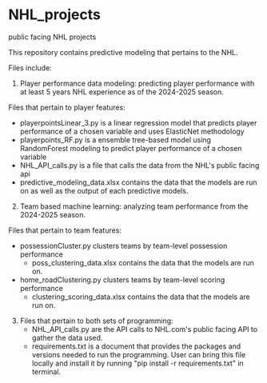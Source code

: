 # NHL_projects
public facing NHL projects

This repository contains predictive modeling that pertains to the NHL.

Files include:

1. Player performance data modeling: predicting player performance with at least 5 years NHL experience as of the 2024-2025 season.

Files that pertain to player features:
  - playerpointsLinear_3.py is a linear regression model that predicts player performance of a chosen variable and uses ElasticNet methodology
  - playerpoints_RF.py is a ensemble tree-based model using RandomForest modeling to predict player performance of a chosen variable
  - NHL_API_calls.py is a file that calls the data from the NHL's public facing api
  - predictive_modeling_data.xlsx contains the data that the models are run on as well as the output of each predictive models.

2. Team based machine learning: analyzing team performance from the 2024-2025 season.

Files that pertain to team features:
  - possessionCluster.py clusters teams by team-level possession performance
      - poss_clustering_data.xlsx contains the data that the models are run on.
  - home_roadClustering.py clusters teams by team-level scoring performance
    - clustering_scoring_data.xlsx contains the data that the models are run on.
  
3. Files that pertain to both sets of programming:
   - NHL_API_calls.py are the API calls to NHL.com's public facing API to gather the data used.
   - requirements.txt is a document that provides the packages and versions needed to run the programming.  User can bring this file locally and install it by running "pip install -r requirements.txt" in terminal.
